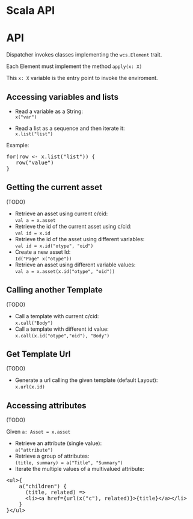 # Scala API

# API

Dispatcher invokes classes implementing the ``wcs.Element`` trait.

Each Element must implement the method ``apply(x: X)`` 

This ``x: X`` variable is the entry point to invoke the enviroment.

## Accessing variables and lists ##

- Read a variable as a String: <br>``x("var")``

- Read a list as a sequence and then iterate it: <br>``x.list("list")``

Example:

<pre>
for(row &lt;- x.list("list")) {
   row("value")
}
</pre>

## Getting the current asset 

(TODO)

- Retrieve an asset using current c/cid: <br>``val a = x.asset``
- Retrieve the id of the current asset using c/cid:<br>``val id = x.id``
- Retrieve the id of the asset using different variables:<br>``val id = x.id("otype", "oid")``
- Create a new asset Id:<br>``Id("Page" x("otype"))``
- Retrieve an asset using different variable values:<br>``val a = x.asset(x.id("otype", "oid"))``

## Calling another Template ##

(TODO)

- Call a template with current c/cid:<br>``x.call("Body")``
- Call a template with different id value:<br>``x.call(x.id("otype","oid"), "Body")``

## Get Template Url

(TODO)

- Generate a url calling the given template (default Layout):<br>``x.url(x.id)``

## Accessing attributes

(TODO)

Given ``a: Asset = x.asset``

- Retrieve an attribute (single value):<br>``a("attribute")``
- Retrieve a group of attributes:<br>``(title, summary) = a("Title", "Summary")``
- Iterate the multiple values of a multivalued attribute:<br>

<pre>
&lt;ul>{ 
    a("children") { 
      (title, related) =>
	  &lt;li>&lt;a href={url(x("c"), related)}>{title}&lt;/a>&lt;/li>
    } 
}&lt;/ul>
</pre>

